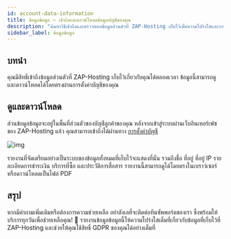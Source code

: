 ```yaml
---
id: account-data-information
title: ข้อมูลข้อมูล – เข้าถึงและดาวน์โหลดข้อมูลบัญชีของคุณ
description: "ค้นหาวิธีเข้าถึงและตรวจสอบข้อมูลส่วนตัวที่ ZAP-Hosting เก็บไว้เพื่อความโปร่งใสและการควบคุมเต็มที่ → เรียนรู้เพิ่มเติมตอนนี้"
sidebar_label: ข้อมูลข้อมูล
---
```




## บทนำ

คุณมีสิทธิ์เข้าถึงข้อมูลส่วนตัวที่ ZAP-Hosting เก็บไว้เกี่ยวกับคุณได้ตลอดเวลา ข้อมูลนี้สามารถดูและดาวน์โหลดได้โดยตรงผ่านการตั้งค่าบัญชีของคุณ

## ดูและดาวน์โหลด

ส่วนข้อมูลข้อมูลจะอยู่ในพื้นที่ส่วนตัวของบัญชีลูกค้าของคุณ หลังจากเข้าสู่ระบบผ่านเว็บอินเทอร์เฟซของ ZAP-Hosting แล้ว คุณสามารถเข้าถึงได้ผ่านทาง [การตั้งค่าบัญชี](https://zap-hosting.com/en/customer/home/profile/)

![img](https://screensaver01.zap-hosting.com/index.php/s/An9RLWyBjg4LWka/preview)

รายงานที่จัดเตรียมอย่างเป็นระบบของข้อมูลทั้งหมดที่เก็บไว้จะแสดงที่นั่น รวมถึงชื่อ ที่อยู่ ที่อยู่ IP รายละเอียดการชำระเงิน บริการที่ซื้อ และประวัติการสื่อสาร รายงานนี้สามารถดูได้โดยตรงในเบราว์เซอร์หรือดาวน์โหลดเป็นไฟล์ PDF

## สรุป

หากมีคำถามเพิ่มเติมหรือต้องการความช่วยเหลือ อย่าลังเลที่จะติดต่อทีมซัพพอร์ตของเรา ซึ่งพร้อมให้บริการทุกวันเพื่อช่วยเหลือคุณ! 🙂 รายงานข้อมูลข้อมูลนี้ให้ความโปร่งใสเต็มที่เกี่ยวกับข้อมูลที่เก็บไว้ที่ ZAP-Hosting และช่วยให้คุณใช้สิทธิ์ GDPR ของคุณได้อย่างเต็มที่